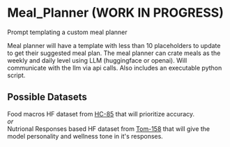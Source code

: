 # Meal_Planner (WORK IN PROGRESS)
Prompt templating a custom meal planner <br>

Meal planner will have a template with less than 10 placeholders to update to get their suggested meal plan.  The meal planner can crate meals as the weekly and daily level using LLM (huggingface or openai). Will communicate with the llm via api calls. 
Also includes an executable python script.

## Possible Datasets
Food macros HF dataset from [HC-85](https://huggingface.co/datasets/HC-85/open-food-facts) that will prioritize accuracy. <br>
*or* <br>
Nutrional Responses based HF dataset from [Tom-158](https://huggingface.co/datasets/Tom158/Nutritional-LLama) that will give the model personality and wellness tone in it's responses. <br>

<!-- 
https://docs.github.com/en/get-started/writing-on-github/getting-started-with-writing-and-formatting-on-github/basic-writing-and-formatting-syntax
https://medium.com/analytics-vidhya/writing-github-readme-e593f278a796#:~:text=Line%20Breaks,more%20spaces%2C%20and%20hit%20enter. -->



